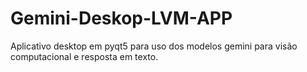 # Gemini-Deskop-LVM-APP
Aplicativo desktop em pyqt5 para uso dos modelos gemini para visão computacional e resposta em texto.
